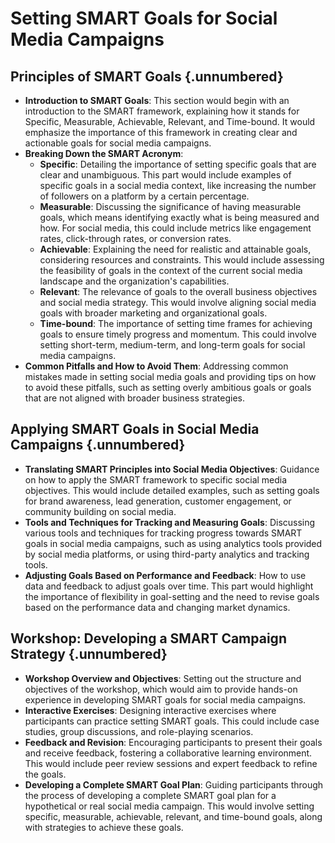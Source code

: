 # Setting SMART Goals for Social Media Campaigns

## Principles of SMART Goals {.unnumbered}
- **Introduction to SMART Goals**: This section would begin with an introduction to the SMART framework, explaining how it stands for Specific, Measurable, Achievable, Relevant, and Time-bound. It would emphasize the importance of this framework in creating clear and actionable goals for social media campaigns.
- **Breaking Down the SMART Acronym**: 
    - **Specific**: Detailing the importance of setting specific goals that are clear and unambiguous. This part would include examples of specific goals in a social media context, like increasing the number of followers on a platform by a certain percentage.
    - **Measurable**: Discussing the significance of having measurable goals, which means identifying exactly what is being measured and how. For social media, this could include metrics like engagement rates, click-through rates, or conversion rates.
    - **Achievable**: Explaining the need for realistic and attainable goals, considering resources and constraints. This would include assessing the feasibility of goals in the context of the current social media landscape and the organization's capabilities.
    - **Relevant**: The relevance of goals to the overall business objectives and social media strategy. This would involve aligning social media goals with broader marketing and organizational goals.
    - **Time-bound**: The importance of setting time frames for achieving goals to ensure timely progress and momentum. This could involve setting short-term, medium-term, and long-term goals for social media campaigns.
- **Common Pitfalls and How to Avoid Them**: Addressing common mistakes made in setting social media goals and providing tips on how to avoid these pitfalls, such as setting overly ambitious goals or goals that are not aligned with broader business strategies.

## Applying SMART Goals in Social Media Campaigns {.unnumbered}
- **Translating SMART Principles into Social Media Objectives**: Guidance on how to apply the SMART framework to specific social media objectives. This would include detailed examples, such as setting goals for brand awareness, lead generation, customer engagement, or community building on social media.
- **Tools and Techniques for Tracking and Measuring Goals**: Discussing various tools and techniques for tracking progress towards SMART goals in social media campaigns, such as using analytics tools provided by social media platforms, or using third-party analytics and tracking tools.
- **Adjusting Goals Based on Performance and Feedback**: How to use data and feedback to adjust goals over time. This part would highlight the importance of flexibility in goal-setting and the need to revise goals based on the performance data and changing market dynamics.

## Workshop: Developing a SMART Campaign Strategy {.unnumbered}
- **Workshop Overview and Objectives**: Setting out the structure and objectives of the workshop, which would aim to provide hands-on experience in developing SMART goals for social media campaigns.
- **Interactive Exercises**: Designing interactive exercises where participants can practice setting SMART goals. This could include case studies, group discussions, and role-playing scenarios.
- **Feedback and Revision**: Encouraging participants to present their goals and receive feedback, fostering a collaborative learning environment. This would include peer review sessions and expert feedback to refine the goals.
- **Developing a Complete SMART Goal Plan**: Guiding participants through the process of developing a complete SMART goal plan for a hypothetical or real social media campaign. This would involve setting specific, measurable, achievable, relevant, and time-bound goals, along with strategies to achieve these goals.

